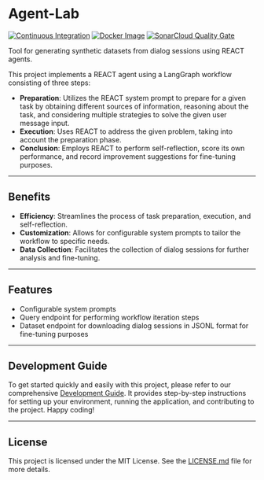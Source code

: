 # Agent-Lab

[![Continuous Integration](https://github.com/bsantanna/agent-lab/actions/workflows/build.yml/badge.svg)](https://github.com/bsantanna/agent-lab/actions/workflows/build.yml)
[![Docker Image](https://github.com/bsantanna/agent-lab/actions/workflows/docker-image.yml/badge.svg)](https://hub.docker.com/r/bsantanna/agent-lab)
[![SonarCloud Quality Gate](https://sonarcloud.io/api/project_badges/measure?project=bsantanna_agent-lab&metric=alert_status)](https://sonarcloud.io/dashboard?id=bsantanna_agent-lab)

Tool for generating synthetic datasets from dialog sessions using REACT agents.

This project implements a REACT agent using a LangGraph workflow consisting of
three steps:

- **Preparation**: Utilizes the REACT system prompt to prepare for a given task
  by obtaining different sources of information, reasoning about the task, and
  considering multiple strategies to solve the given user message input.
- **Execution**: Uses REACT to address the given problem, taking into account
  the preparation phase.
- **Conclusion**: Employs REACT to perform self-reflection, score its own
  performance, and record improvement suggestions for fine-tuning purposes.

---

## Benefits

- **Efficiency**: Streamlines the process of task preparation, execution, and
  self-reflection.
- **Customization**: Allows for configurable system prompts to tailor the
  workflow to specific needs.
- **Data Collection**: Facilitates the collection of dialog sessions for further
  analysis and fine-tuning.

---

## Features

- Configurable system prompts
- Query endpoint for performing workflow iteration steps
- Dataset endpoint for downloading dialog sessions in JSONL format for
  fine-tuning purposes

---

## Development Guide

To get started quickly and easily with this project, please refer to our
comprehensive [Development Guide](DEV_GUIDE.md). It provides step-by-step
instructions for setting up your environment, running the application,
and contributing to the project. Happy coding!

---

## License

This project is licensed under the MIT License. See the [LICENSE.md](LICENSE.md) file for
more details.
